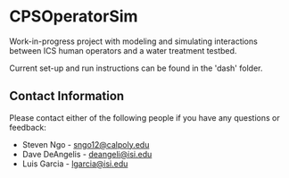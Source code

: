 # CPSOperatorSim
Work-in-progress project with modeling and simulating interactions between ICS human operators and a water treatment testbed. 

Current set-up and run instructions can be found in the 'dash' folder.

## Contact Information
Please contact either of the following people if you have any questions or feedback:
* Steven Ngo - sngo12@calpoly.edu
* Dave DeAngelis - deangeli@isi.edu
* Luis Garcia - lgarcia@isi.edu
